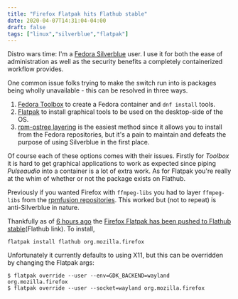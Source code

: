 ```yaml
---
title: "Firefox Flatpak hits Flathub stable"
date: 2020-04-07T14:31:04-04:00
draft: false
tags: ["linux","silverblue","flatpak"]
---
```

Distro wars time: I'm a [Fedora Silverblue](https://silverblue.fedoraproject.org) user. I use it for both the ease of administration as well as the security benefits a completely containerized workflow provides.

One common issue folks trying to make the switch run into is packages being wholly unavailable - this can be resolved in three ways.

1. [Fedora Toolbox](https://docs.fedoraproject.org/en-US/fedora-silverblue/toolbox/) to create a Fedora container and `dnf install` tools.
2. [Flatpak](https://flatpak.org/) to install graphical tools to be used on the desktop-side of the OS.
3. [rpm-ostree layering](https://rpm-ostree.readthedocs.io/en/latest/) is the easiest method since it allows you to install from the Fedora repositories, but it's a pain to maintain and defeats the purpose of using Silverblue in the first place.

Of course each of these options comes with their issues. Firstly for _Toolbox_ it is hard to get graphical applications to work as expected since piping _Pulseaudio_ into a container is a lot of extra work. As for Flatpak you're really at the whim of whether or not the package exists on Flathub.

Previously if you wanted Firefox with `ffmpeg-libs` you had to layer `ffmpeg-libs` from the [rpmfusion repositories](https://rpmfusion.org/). This worked but (not to repeat) is anti-Silverblue in nature.

Thankfully as of [6 hours ago](https://bugzilla.mozilla.org/show_bug.cgi?id=1441922#c62) the [Firefox Flatpak has been pushed to Flathub stable](https://flathub.org/apps/details/org.mozilla.firefox)(Flathub link). To install,

```
flatpak install flathub org.mozilla.firefox
```

Unfortunately it currently defaults to using X11, but this can be overridden by changing the Flatpak args:

```
$ flatpak override --user --env=GDK_BACKEND=wayland org.mozilla.firefox
$ flatpak override --user --socket=wayland org.mozilla.firefox
```

